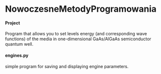 # NowoczesneMetodyProgramowania

#### Project

Program that allows you to set levels
energy (and corresponding wave functions) of the media in one-dimensional
GaAs/AlGaAs semiconductor quantum well.

#### engines.py

simple program for saving and displaying engine parameters.
